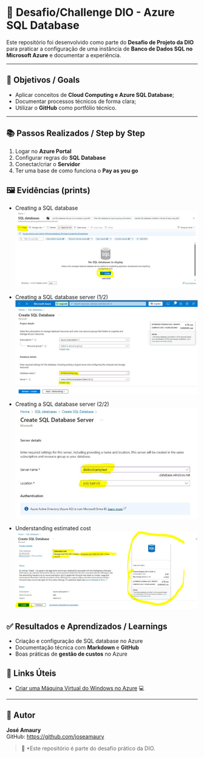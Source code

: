 # 🚀 Desafio/Challenge DIO - Azure SQL Database

Este repositório foi desenvolvido como parte do **Desafio de Projeto da DIO** para praticar a configuração de uma instância de **Banco de Dados SQL no Microsoft Azure** e documentar a experiência.

---

## 🎯 Objetivos / Goals
- Aplicar conceitos de **Cloud Computing e Azure SQL Database**;
- Documentar processos técnicos de forma clara;
- Utilizar o **GitHub** como portfólio técnico.

---

## 📚 Passos Realizados / Step by Step
1. Logar no **Azure Portal**
2. Configurar regras do **SQL Database**
3. Conectar/criar o **Servidor**
4. Ter uma base de como funciona o **Pay as you go**

## 🖼️ Evidências (prints)

- Creating a SQL database  
  ![Creating a SQL database](./images/sql1.jpg)

- Creating a SQL database server (1/2)  
  ![Creating a SQL database server](./images/sql2.jpg)

- Creating a SQL database server (2/2)  
  ![Creating a SQL database server](./images/sql3.jpg)

- Understanding estimated cost  
  ![Understanding estimated cost](./images/sql4.jpg)

## ✅ Resultados e Aprendizados / Learnings
- Criação e configuração de SQL database no Azure
- Documentação técnica com **Markdown** e **GitHub**
- Boas práticas de **gestão de custos** no Azure


## 🔗 Links Úteis

- [Criar uma Máquina Virtual do Windows no Azure](https://learn.microsoft.com/pt-br/azure/azure-sql/managed-instance/instance-create-quickstart?view=azuresql&tabs=azure-portal) 💻

---

## 👤 Autor
**José Amaury**  
GitHub: https://github.com/joseamaury

> 📌 *Este repositório é parte do desafio prático da DIO. 
